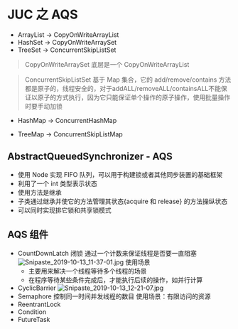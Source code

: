 # JUC 之 AQS
+ ArrayList -> CopyOnWriteArrayList
+ HashSet -> CopyOnWriteArraySet 
+ TreeSet -> ConcurrentSkipListSet
> CopyOnWriteArraySet 底层是一个 CopyOnWriteArrayList

> ConcurrentSkipListSet 基于 Map 集合，它的 add/remove/contains 方法都是原子的，线程安全的，对于addALL/removeALL/containsALL不能保证以原子的方式执行，因为它只能保证单个操作的原子操作，使用批量操作时要手动加锁

+ HashMap -> ConcurrentHashMap

+ TreeMap -> ConcurrentSkipListMap

## AbstractQueuedSynchronizer - AQS
+ 使用 Node 实现 FIFO 队列，可以用于构建锁或者其他同步装置的基础框架
+ 利用了一个 int 类型表示状态
+ 使用方法是继承
+ 子类通过继承并使它的方法管理其状态{acquire 和 release} 的方法操纵状态
+ 可以同时实现排它锁和共享锁模式

## AQS 组件
+ CountDownLatch 闭锁 通过一个计数来保证线程是否要一直阻塞
![Snipaste_2019-10-13_11-37-01.jpg](https://i.loli.net/2019/10/13/HKa5iuxkofrmGVt.jpg)
使用场景
    + 主要用来解决一个线程等待多个线程的场景
    + 在程序等待某些条件完成后，才能执行后续的操作，如并行计算
+ CyclicBarrier
![Snipaste_2019-10-13_12-21-07.jpg](https://i.loli.net/2019/10/13/CFnj4IlpTmYstbP.jpg)
+ Semaphore 控制同一时间并发线程的数目
使用场景：有限访问的资源
+ ReentrantLock 
+ Condition
+ FutureTask